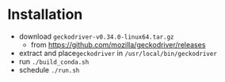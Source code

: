 # Installation
- download `geckodriver-v0.34.0-linux64.tar.gz` 
    - from https://github.com/mozilla/geckodriver/releases
- extract and place`geckodriver` in `/usr/local/bin/geckodriver`
- run `./build_conda.sh`
- schedule `./run.sh`